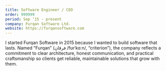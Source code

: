 ```yaml
---
title: Software Engineer / CEO
order: 999999
period: Sep ‘15 - present
company: Furqan Software Ltd.
website: https://furqansoftware.com
---
```


I started Furqan Software in 2015 because I wanted to build software that lasts. Named “Furqan” (فرقان /fʊrˈkɑːn/, “criterion”), the company reflects a commitment to clear architecture, honest communication, and practical craftsmanship so clients get reliable, maintainable solutions that grow with them.
